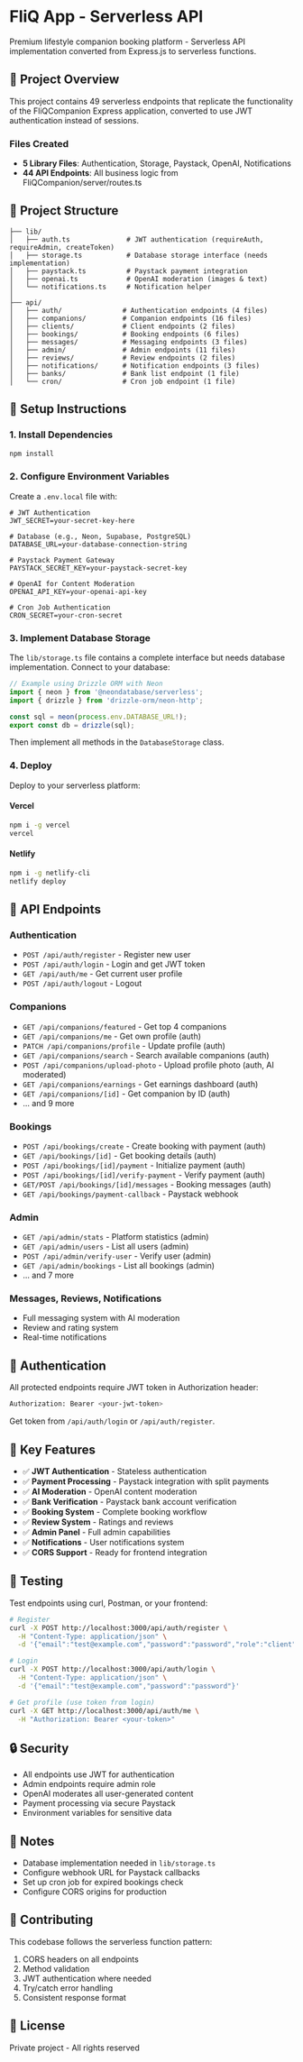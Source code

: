# FliQ App - Serverless API

Premium lifestyle companion booking platform - Serverless API implementation converted from Express.js to serverless functions.

## 🎯 Project Overview

This project contains 49 serverless endpoints that replicate the functionality of the FliQCompanion Express application, converted to use JWT authentication instead of sessions.

### Files Created

- **5 Library Files**: Authentication, Storage, Paystack, OpenAI, Notifications
- **44 API Endpoints**: All business logic from FliQCompanion/server/routes.ts

## 📁 Project Structure

```
├── lib/
│   ├── auth.ts              # JWT authentication (requireAuth, requireAdmin, createToken)
│   ├── storage.ts           # Database storage interface (needs implementation)
│   ├── paystack.ts          # Paystack payment integration
│   ├── openai.ts            # OpenAI moderation (images & text)
│   └── notifications.ts     # Notification helper
│
├── api/
│   ├── auth/               # Authentication endpoints (4 files)
│   ├── companions/         # Companion endpoints (16 files)
│   ├── clients/            # Client endpoints (2 files)
│   ├── bookings/           # Booking endpoints (6 files)
│   ├── messages/           # Messaging endpoints (3 files)
│   ├── admin/              # Admin endpoints (11 files)
│   ├── reviews/            # Review endpoints (2 files)
│   ├── notifications/      # Notification endpoints (3 files)
│   ├── banks/              # Bank list endpoint (1 file)
│   └── cron/               # Cron job endpoint (1 file)
```

## 🔧 Setup Instructions

### 1. Install Dependencies

```bash
npm install
```

### 2. Configure Environment Variables

Create a `.env.local` file with:

```env
# JWT Authentication
JWT_SECRET=your-secret-key-here

# Database (e.g., Neon, Supabase, PostgreSQL)
DATABASE_URL=your-database-connection-string

# Paystack Payment Gateway
PAYSTACK_SECRET_KEY=your-paystack-secret-key

# OpenAI for Content Moderation
OPENAI_API_KEY=your-openai-api-key

# Cron Job Authentication
CRON_SECRET=your-cron-secret
```

### 3. Implement Database Storage

The `lib/storage.ts` file contains a complete interface but needs database implementation. Connect to your database:

```typescript
// Example using Drizzle ORM with Neon
import { neon } from '@neondatabase/serverless';
import { drizzle } from 'drizzle-orm/neon-http';

const sql = neon(process.env.DATABASE_URL!);
export const db = drizzle(sql);
```

Then implement all methods in the `DatabaseStorage` class.

### 4. Deploy

Deploy to your serverless platform:

#### Vercel
```bash
npm i -g vercel
vercel
```

#### Netlify
```bash
npm i -g netlify-cli
netlify deploy
```

## 📡 API Endpoints

### Authentication
- `POST /api/auth/register` - Register new user
- `POST /api/auth/login` - Login and get JWT token
- `GET /api/auth/me` - Get current user profile
- `POST /api/auth/logout` - Logout

### Companions
- `GET /api/companions/featured` - Get top 4 companions
- `GET /api/companions/me` - Get own profile (auth)
- `PATCH /api/companions/profile` - Update profile (auth)
- `GET /api/companions/search` - Search available companions (auth)
- `POST /api/companions/upload-photo` - Upload profile photo (auth, AI moderated)
- `GET /api/companions/earnings` - Get earnings dashboard (auth)
- `GET /api/companions/[id]` - Get companion by ID (auth)
- ... and 9 more

### Bookings
- `POST /api/bookings/create` - Create booking with payment (auth)
- `GET /api/bookings/[id]` - Get booking details (auth)
- `POST /api/bookings/[id]/payment` - Initialize payment (auth)
- `POST /api/bookings/[id]/verify-payment` - Verify payment (auth)
- `GET/POST /api/bookings/[id]/messages` - Booking messages (auth)
- `GET /api/bookings/payment-callback` - Paystack webhook

### Admin
- `GET /api/admin/stats` - Platform statistics (admin)
- `GET /api/admin/users` - List all users (admin)
- `POST /api/admin/verify-user` - Verify user (admin)
- `GET /api/admin/bookings` - List all bookings (admin)
- ... and 7 more

### Messages, Reviews, Notifications
- Full messaging system with AI moderation
- Review and rating system
- Real-time notifications

## 🔐 Authentication

All protected endpoints require JWT token in Authorization header:

```bash
Authorization: Bearer <your-jwt-token>
```

Get token from `/api/auth/login` or `/api/auth/register`.

## 🎨 Key Features

- ✅ **JWT Authentication** - Stateless authentication
- ✅ **Payment Processing** - Paystack integration with split payments
- ✅ **AI Moderation** - OpenAI content moderation
- ✅ **Bank Verification** - Paystack bank account verification
- ✅ **Booking System** - Complete booking workflow
- ✅ **Review System** - Ratings and reviews
- ✅ **Admin Panel** - Full admin capabilities
- ✅ **Notifications** - User notifications system
- ✅ **CORS Support** - Ready for frontend integration

## 🧪 Testing

Test endpoints using curl, Postman, or your frontend:

```bash
# Register
curl -X POST http://localhost:3000/api/auth/register \
  -H "Content-Type: application/json" \
  -d '{"email":"test@example.com","password":"password","role":"client"}'

# Login
curl -X POST http://localhost:3000/api/auth/login \
  -H "Content-Type: application/json" \
  -d '{"email":"test@example.com","password":"password"}'

# Get profile (use token from login)
curl -X GET http://localhost:3000/api/auth/me \
  -H "Authorization: Bearer <your-token>"
```

## 🔒 Security

- All endpoints use JWT for authentication
- Admin endpoints require admin role
- OpenAI moderates all user-generated content
- Payment processing via secure Paystack
- Environment variables for sensitive data

## 📝 Notes

- Database implementation needed in `lib/storage.ts`
- Configure webhook URL for Paystack callbacks
- Set up cron job for expired bookings check
- Configure CORS origins for production

## 🤝 Contributing

This codebase follows the serverless function pattern:
1. CORS headers on all endpoints
2. Method validation
3. JWT authentication where needed
4. Try/catch error handling
5. Consistent response format

## 📄 License

Private project - All rights reserved
